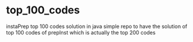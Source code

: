 # top_100_codes
instaPrep top 100 codes solution in java
simple repo to have the solution of top 100 codes of prepInst which is actually the top 200 codes 
